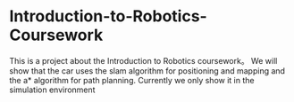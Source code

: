 # Introduction-to-Robotics-Coursework
This is a project about the Introduction to Robotics coursework。
We will show that the car uses the slam algorithm for positioning and mapping and the a* algorithm for path planning.
Currently we only show it in the simulation environment
